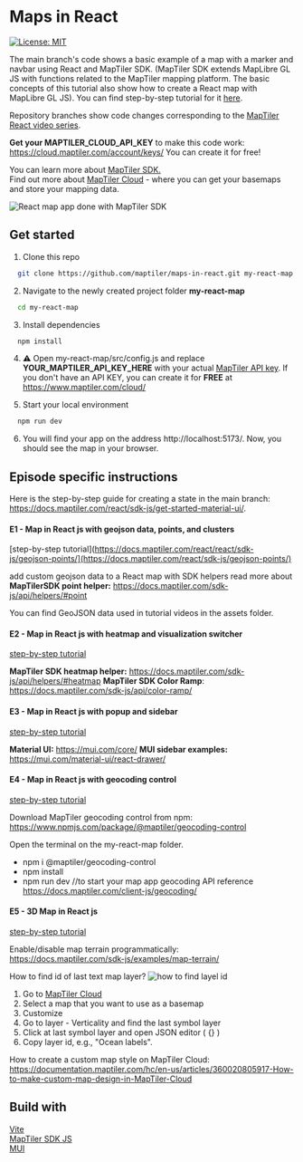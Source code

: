 # Maps in React

[![License: MIT](https://img.shields.io/badge/License-MIT-yellow.svg)](https://opensource.org/licenses/MIT)

The main branch's code shows a basic example of a map with a marker and navbar using React and MapTiler SDK. (MapTiler SDK extends MapLibre GL JS with functions related to the MapTiler mapping platform. The basic concepts of this tutorial also show how to create a React map with MapLibre GL JS). You can find step-by-step tutorial for it [here](https://docs.maptiler.com/react/sdk-js/get-started-material-ui/).

Repository branches show code changes corresponding to the [MapTiler React video series](https://youtube.com/playlist?list=PLGHe6Moaz52Mb9_0qH9mdktsTgkrow9oI&si=2RCT0UU_2ssLyGjN).

**Get your MAPTILER_CLOUD_API_KEY** to make this code work: https://cloud.maptiler.com/account/keys/ You can create it for free!

You can learn more about [MapTiler SDK.](https://docs.maptiler.com/sdk-js/)  
Find out more about [MapTiler Cloud](https://www.maptiler.com/cloud/) - where you can get your basemaps and store your mapping data.

![React map app done with MapTiler SDK](https://github.com/maptiler/maps-in-react/blob/main/assets/final_app.png)

## Get started

1. Clone this repo

```sh
  git clone https://github.com/maptiler/maps-in-react.git my-react-map
```

2. Navigate to the newly created project folder **my-react-map**

```sh
  cd my-react-map
```

3. Install dependencies

```sh
  npm install
```

4. :warning: Open my-react-map/src/config.js and replace **YOUR_MAPTILER_API_KEY_HERE** with your actual [MapTiler API key](https://cloud.maptiler.com/account/keys/).
   If you don't have an API KEY, you can create it for **FREE** at https://www.maptiler.com/cloud/

5. Start your local environment

```sh
  npm run dev
```

6. You will find your app on the address http://localhost:5173/.
   Now, you should see the map in your browser.

## Episode specific instructions

Here is the step-by-step guide for creating a state in the main branch: https://docs.maptiler.com/react/sdk-js/get-started-material-ui/. 

#### E1 - Map in React js with geojson data, points, and clusters

[step-by-step tutorial](https://docs.maptiler.com/react/react/sdk-js/geojson-points/](https://docs.maptiler.com/react/sdk-js/geojson-points/)

add custom geojson data to a React map with SDK helpers
read more about **MapTilerSDK point helper:** https://docs.maptiler.com/sdk-js/api/helpers/#point

You can find GeoJSON data used in tutorial videos in the assets folder.

#### E2 - Map in React js with heatmap and visualization switcher

[step-by-step tutorial](https://docs.maptiler.com/react/sdk-js/heatmap/)

**MapTiler SDK heatmap helper:** https://docs.maptiler.com/sdk-js/api/helpers/#heatmap
**MapTiler SDK Color Ramp**: https://docs.maptiler.com/sdk-js/api/color-ramp/

#### E3 - Map in React js with popup and sidebar

[step-by-step tutorial](https://docs.maptiler.com/react/sdk-js/popup-sidebar/)

**Material UI:** https://mui.com/core/
**MUI sidebar examples:** https://mui.com/material-ui/react-drawer/

#### E4 - Map in React js with geocoding control

[step-by-step tutorial](https://docs.maptiler.com/react/sdk-js/geocoding-control/)

Download MapTiler geocoding control from npm: https://www.npmjs.com/package/@maptiler/geocoding-control

Open the terminal on the my-react-map folder.

- npm i @maptiler/geocoding-control
- npm install
- npm run dev //to start your map app
  geocoding API reference https://docs.maptiler.com/client-js/geocoding/

#### E5 - 3D Map in React js

[step-by-step tutorial](https://docs.maptiler.com/react/sdk-js/3d-map/)

Enable/disable map terrain programmatically: https://docs.maptiler.com/sdk-js/examples/map-terrain/

How to find id of last text map layer?
![how to find layel id](https://github.com/maptiler/maps-in-react/blob/main/assets/layer_id.png)

1. Go to [MapTiler Cloud](https://cloud.maptiler.com/)
2. Select a map that you want to use as a basemap
3. Customize
4. Go to layer - Verticality and find the last symbol layer
5. Click at last symbol layer and open JSON editor ( {} )
6. Copy layer id, e.g., "Ocean labels".

How to create a custom map style on MapTiler Cloud: https://documentation.maptiler.com/hc/en-us/articles/360020805917-How-to-make-custom-map-design-in-MapTiler-Cloud

## Build with

[Vite](https://vitejs.dev/guide/#scaffolding-your-first-vite-project)  
[MapTiler SDK JS](https://docs.maptiler.com/sdk-js/)  
[MUI](https://mui.com/material-ui/)
